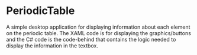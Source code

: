 # PeriodicTable

A simple desktop application for displaying information about each element on the periodic table. The XAML code is for displaying the graphics/buttons and the C# code is the code-behind that contains the logic needed to display the information in the textbox.

